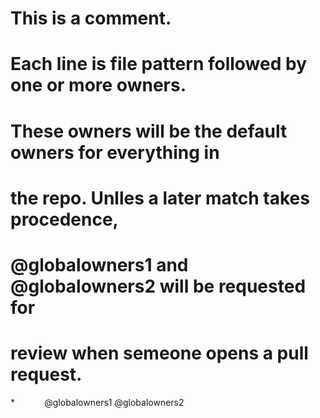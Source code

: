 # This is a comment.
# Each line is file pattern followed by one or more owners. 

# These owners will be the default owners for everything in
# the repo. Unlles a later match takes procedence,
# @globalowners1 and @globalowners2 will be requested for
# review when semeone opens a pull request.
*            @globalowners1 @globalowners2
